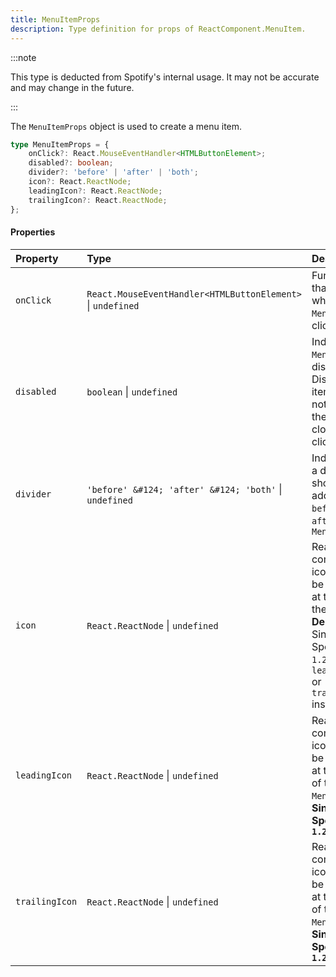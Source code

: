 ```yaml
---
title: MenuItemProps
description: Type definition for props of ReactComponent.MenuItem.
---
```


:::note

This type is deducted from Spotify's internal usage. It may not be accurate and may change in the future.

:::

The `MenuItemProps` object is used to create a menu item.

```ts
type MenuItemProps = {
    onClick?: React.MouseEventHandler<HTMLButtonElement>;
    disabled?: boolean;
    divider?: 'before' | 'after' | 'both';
    icon?: React.ReactNode;
    leadingIcon?: React.ReactNode;
    trailingIcon?: React.ReactNode;
};
```

#### Properties

| Property | Type | Description |
| :--- | :--- | :--- |
| `onClick` | `React.MouseEventHandler<HTMLButtonElement>` &#124; `undefined` | Function that runs when `MenuItem` is clicked |
| `disabled` | `boolean` &#124; `undefined` | Indicates if `MenuItem` is disabled. Disabled items will not cause the `Menu` to close when clicked. |
| `divider` | `'before' &#124; 'after' &#124; 'both'` &#124; `undefined` | Indicate that a divider line should be added `before` or `after` this `MenuItem` |
| `icon` | `React.ReactNode` &#124; `undefined` | React component icon that will be rendered at the end of the `MenuItem`. **Deprecated**: Since Spotify `1.2.8`. Use `leadingIcon` or `trailingIcon` instead |
| `leadingIcon` | `React.ReactNode` &#124; `undefined` | React component icon that will be rendered at the start of the `MenuItem`. **Since Spotify `1.2.8`** |
| `trailingIcon` | `React.ReactNode` &#124; `undefined` | React component icon that will be rendered at the start of the `MenuItem`. **Since Spotify `1.2.8`** |